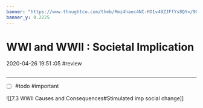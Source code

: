 ```yaml
---
banner: "https://www.thoughtco.com/thmb/Rmz4haec4NC-HO1v48ZJFfYs8QY=/909x682/smart/filters:no_upscale()/will-you-go-or-must-i-58e416073df78c516293cca8-5c2e59e7c9e77c00019572d2.jpg"
banner_y: 0.2225
---
```


# WWI and WWII : Societal Implication

2020-04-26 19:51 :05
#review

```toc
```

---

- [ ] #todo #important

![[7.3 WWII Causes and Consequences#Stimulated imp social change]]
